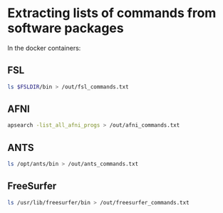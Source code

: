 # Extracting lists of commands from software packages

In the docker containers:

## FSL

```bash
ls $FSLDIR/bin > /out/fsl_commands.txt
```

## AFNI

```bash
apsearch -list_all_afni_progs > /out/afni_commands.txt
```

## ANTS

```bash
ls /opt/ants/bin > /out/ants_commands.txt
```

## FreeSurfer

```bash
ls /usr/lib/freesurfer/bin > /out/freesurfer_commands.txt
```
